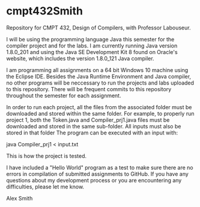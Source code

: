 # cmpt432Smith
Repository for CMPT 432, Design of Compilers, with Professor Labouseur.

I will be using the programming language Java this semester for the compiler project and for the labs.
I am currently running Java version 1.8.0_201 and using the Java SE Development Kit 8 found on Oracle's website, which includes the version 1.8.0_121 Java compiler.

I am programming all assignments on a 64 bit Windows 10 machine using the Eclipse IDE. Besides the Java Runtime Environment and Java compiler, no other programs will be neccessary to run the projects and labs uploaded to this repository.
There will be frequent commits to this repository throughout the semester for each assignment.

In order to run each project, all the files from the associated folder must be downloaded and stored within the same folder.
For example, to properly run project 1, both the Token.java and Compiler_prj1.java files must be downloaded and stored in the same sub-folder. All inputs must also be stored in that folder
The program can be executed with an input with:

java Compiler_prj1 < input.txt

This is how the project is tested.

I have included a "Hello World" program as a test to make sure there are no errors in compilation of submitted assignments to GitHub.
If you have any questions about my development process or you are encountering any difficulties, please let me know.

Alex Smith
